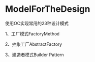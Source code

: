 # ModelForTheDesign
使用OC实现常用的23种设计模式

1、工厂模式FactoryMethod

2、抽象工厂AbstractFactory

3、建造者模式Builder Pattern

